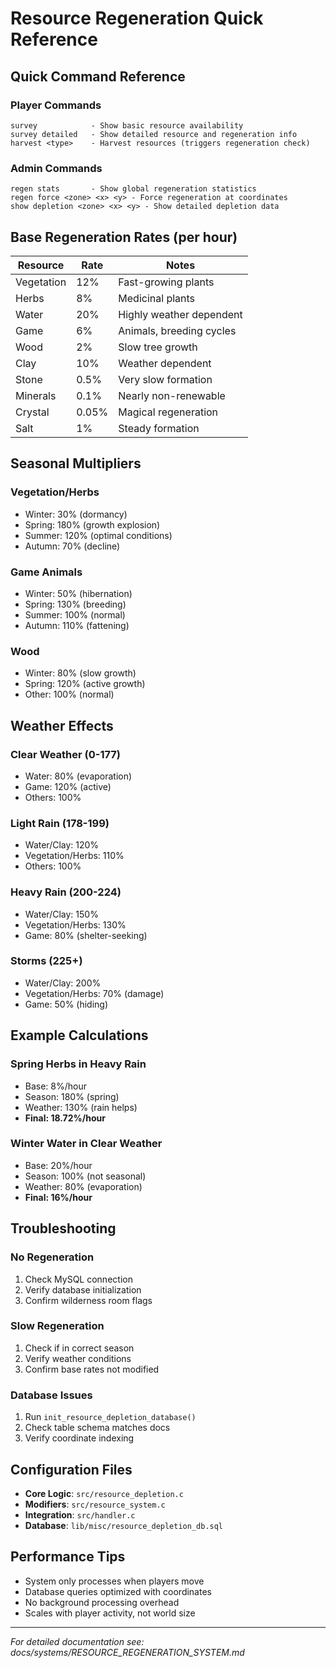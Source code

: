 # Resource Regeneration Quick Reference

## Quick Command Reference

### Player Commands
```
survey            - Show basic resource availability
survey detailed   - Show detailed resource and regeneration info
harvest <type>    - Harvest resources (triggers regeneration check)
```

### Admin Commands
```
regen stats       - Show global regeneration statistics
regen force <zone> <x> <y> - Force regeneration at coordinates
show depletion <zone> <x> <y> - Show detailed depletion data
```

## Base Regeneration Rates (per hour)

| Resource | Rate | Notes |
|----------|------|-------|
| Vegetation | 12% | Fast-growing plants |
| Herbs | 8% | Medicinal plants |
| Water | 20% | Highly weather dependent |
| Game | 6% | Animals, breeding cycles |
| Wood | 2% | Slow tree growth |
| Clay | 10% | Weather dependent |
| Stone | 0.5% | Very slow formation |
| Minerals | 0.1% | Nearly non-renewable |
| Crystal | 0.05% | Magical regeneration |
| Salt | 1% | Steady formation |

## Seasonal Multipliers

### Vegetation/Herbs
- Winter: 30% (dormancy)
- Spring: 180% (growth explosion)
- Summer: 120% (optimal conditions)  
- Autumn: 70% (decline)

### Game Animals  
- Winter: 50% (hibernation)
- Spring: 130% (breeding)
- Summer: 100% (normal)
- Autumn: 110% (fattening)

### Wood
- Winter: 80% (slow growth)
- Spring: 120% (active growth)
- Other: 100% (normal)

## Weather Effects

### Clear Weather (0-177)
- Water: 80% (evaporation)
- Game: 120% (active)
- Others: 100%

### Light Rain (178-199)
- Water/Clay: 120%
- Vegetation/Herbs: 110%
- Others: 100%

### Heavy Rain (200-224)
- Water/Clay: 150%
- Vegetation/Herbs: 130%
- Game: 80% (shelter-seeking)

### Storms (225+)
- Water/Clay: 200%
- Vegetation/Herbs: 70% (damage)
- Game: 50% (hiding)

## Example Calculations

### Spring Herbs in Heavy Rain
- Base: 8%/hour
- Season: 180% (spring)
- Weather: 130% (rain helps)
- **Final: 18.72%/hour**

### Winter Water in Clear Weather
- Base: 20%/hour  
- Season: 100% (not seasonal)
- Weather: 80% (evaporation)
- **Final: 16%/hour**

## Troubleshooting

### No Regeneration
1. Check MySQL connection
2. Verify database initialization
3. Confirm wilderness room flags

### Slow Regeneration
1. Check if in correct season
2. Verify weather conditions
3. Confirm base rates not modified

### Database Issues
1. Run `init_resource_depletion_database()`
2. Check table schema matches docs
3. Verify coordinate indexing

## Configuration Files

- **Core Logic**: `src/resource_depletion.c`
- **Modifiers**: `src/resource_system.c`  
- **Integration**: `src/handler.c`
- **Database**: `lib/misc/resource_depletion_db.sql`

## Performance Tips

- System only processes when players move
- Database queries optimized with coordinates
- No background processing overhead
- Scales with player activity, not world size

---
*For detailed documentation see: docs/systems/RESOURCE_REGENERATION_SYSTEM.md*
